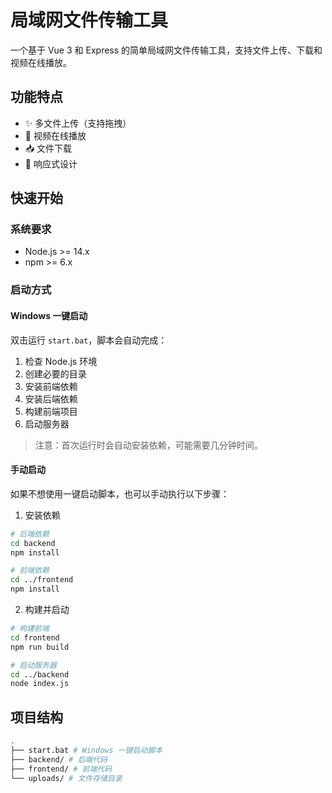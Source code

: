 # 局域网文件传输工具

一个基于 Vue 3 和 Express 的简单局域网文件传输工具，支持文件上传、下载和视频在线播放。

## 功能特点

- ✨ 多文件上传（支持拖拽）
- 🎥 视频在线播放
- 📥 文件下载
- 📱 响应式设计

## 快速开始

### 系统要求
- Node.js >= 14.x
- npm >= 6.x

### 启动方式

#### Windows 一键启动
双击运行 `start.bat`，脚本会自动完成：
1. 检查 Node.js 环境
2. 创建必要的目录
3. 安装前端依赖
4. 安装后端依赖
5. 构建前端项目
6. 启动服务器

> 注意：首次运行时会自动安装依赖，可能需要几分钟时间。

#### 手动启动
如果不想使用一键启动脚本，也可以手动执行以下步骤：

1. 安装依赖
```bash
# 后端依赖
cd backend
npm install

# 前端依赖
cd ../frontend
npm install
```

2. 构建并启动
```bash
# 构建前端
cd frontend
npm run build

# 启动服务器
cd ../backend
node index.js
```

## 项目结构
```sh
.  
├── start.bat # Windows 一键启动脚本
├── backend/ # 后端代码  
├── frontend/ # 前端代码  
└── uploads/ # 文件存储目录
```
